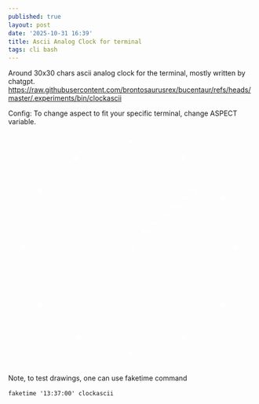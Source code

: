 ```yaml
---
published: true
layout: post
date: '2025-10-31 16:39'
title: Ascii Analog Clock for terminal
tags: cli bash 
---
```

Around 30x30 chars ascii analog clock for the terminal, mostly written by chatgpt.  
<https://raw.githubusercontent.com/brontosaurusrex/bucentaur/refs/heads/master/.experiments/bin/clockascii>

Config: To change aspect to fit your specific terminal, change ASPECT variable.

<img src="/media/clockascii.png" style="mix-blend-mode: lighten; max-width: 500px;">

Note, to test drawings, one can use faketime command

    faketime '13:37:00' clockascii
